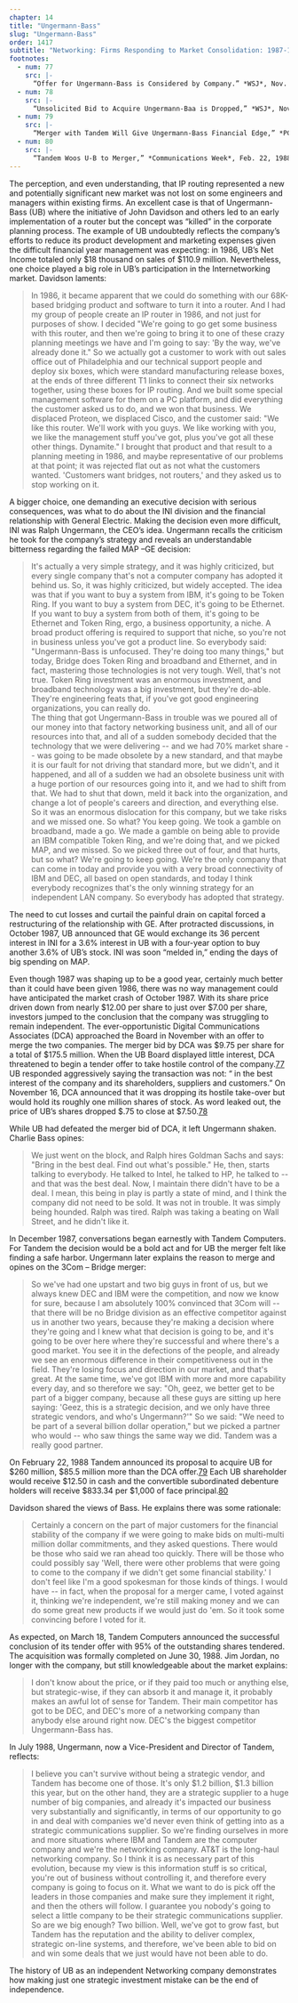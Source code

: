 ```yaml
---
chapter: 14
title: "Ungermann-Bass"
slug: "Ungermann-Bass"
order: 1417
subtitle: "Networking: Firms Responding to Market Consolidation: 1987-1988"
footnotes:
  - num: 77
    src: |-
      “Offer for Ungermann-Bass is Considered by Company.” *WSJ*, Nov. 13, 1987, p.
  - num: 78
    src: |-
      “Unsolicited Bid to Acquire Ungermann-Baa is Dropped,” *WSJ*, Nov. 16, 1987
  - num: 79
    src: |-
      “Merger with Tandem Will Give Ungermann-Bass Financial Edge,” *PC Week*, Feb. 23, 1988, p. 129
  - num: 80
    src: |-
      “Tandem Woos U-B to Merger,” *Communications Week*, Feb. 22, 1988, p.1
---
```


The perception, and even understanding, that IP routing represented a new and potentially significant new market was not lost on some engineers and managers within existing firms. An excellent case is that of Ungermann-Bass (UB) where the initiative of John Davidson and others led to an early implementation of a router but the concept was “killed” in the corporate planning process. The example of UB undoubtedly reflects the company’s efforts to reduce its product development and marketing expenses given the difficult financial year management was expecting: in 1986, UB’s Net Income totaled only $18 thousand on sales of $110.9 million. Nevertheless, one choice played a big role in UB’s participation in the Internetworking market. Davidson laments:

>In 1986, it became apparent that we could do something with our 68K-based bridging product and software to turn it into a router. And I had my group of people create an IP router in 1986, and not just for purposes of show. I decided "We're going to go get some business with this router, and then we're going to bring it to one of these crazy planning meetings we have and I'm going to say: 'By the way, we've already done it." So we actually got a customer to work with out sales office out of Philadelphia and our technical support people and deploy six boxes, which were standard manufacturing release boxes, at the ends of three different T1 links to connect their six networks together, using these boxes for IP routing. And we built some special management software for them on a PC platform, and did everything the customer asked us to do, and we won that business. We displaced Proteon, we displaced Cisco, and the customer said: "We like this router. We'll work with you guys. We like working with you, we like the management stuff you've got, plus you've got all these other things. Dynamite." I brought that product and that result to a planning meeting in 1986, and maybe representative of our problems at that point; it was rejected flat out as not what the customers wanted. 'Customers want bridges, not routers,' and they asked us to stop working on it.

A bigger choice, one demanding an executive decision with serious consequences, was what to do about the INI division and the financial relationship with General Electric. Making the decision even more difficult, INI was Ralph Ungermann, the CEO’s idea. Ungermann recalls the criticism he took for the company’s strategy and reveals an understandable bitterness regarding the failed MAP –GE decision:

>It's actually a very simple strategy, and it was highly criticized, but every single company that's not a computer company has adopted it behind us. So, it was highly criticized, but widely accepted. The idea was that if you want to buy a system from IBM, it's going to be Token Ring. If you want to buy a system from DEC, it's going to be Ethernet. If you want to buy a system from both of them, it's going to be Ethernet and Token Ring, ergo, a business opportunity, a niche. A broad product offering is required to support that niche, so you're not in business unless you've got a product line. So everybody said: "Ungermann-Bass is unfocused. They're doing too many things," but today, Bridge does Token Ring and broadband and Ethernet, and in fact, mastering those technologies is not very tough. Well, that's not true. Token Ring investment was an enormous investment, and broadband technology was a big investment, but they're do-able. They're engineering feats that, if you've got good engineering organizations, you can really do.  
The thing that got Ungermann-Bass in trouble was we poured all of our money into that factory networking business unit, and all of our resources into that, and all of a sudden somebody decided that the technology that we were delivering -- and we had 70% market share -- was going to be made obsolete by a new standard, and that maybe it is our fault for not driving that standard more, but we didn't, and it happened, and all of a sudden we had an obsolete business unit with a huge portion of our resources going into it, and we had to shift from that. We had to shut that down, meld it back into the organization, and change a lot of people's careers and direction, and everything else.  
So it was an enormous dislocation for this company, but we take risks and we missed one. So what? You keep going. We took a gamble on broadband, made a go. We made a gamble on being able to provide an IBM compatible Token Ring, and we're doing that, and we picked MAP, and we missed. So we picked three out of four, and that hurts, but so what? We're going to keep going. We're the only company that can come in today and provide you with a very broad connectivity of IBM and DEC, all based on open standards, and today I think everybody recognizes that's the only winning strategy for an independent LAN company. So everybody has adopted that strategy.

The need to cut losses and curtail the painful drain on capital forced a restructuring of the relationship with GE. After protracted discussions, in October 1987, UB announced that GE would exchange its 36 percent interest in INI for a 3.6% interest in UB with a four-year option to buy another 3.6% of UB’s stock. INI was soon “melded in,” ending the days of big spending on MAP.

Even though 1987 was shaping up to be a good year, certainly much better than it could have been given 1986, there was no way management could have anticipated the market crash of October 1987. With its share price driven down from nearly $12.00 per share to just over $7.00 per share, investors jumped to the conclusion that the company was struggling to remain independent. The ever-opportunistic Digital Communications Associates (DCA) approached the Board in November with an offer to merge the two companies. The merger bid by DCA was $9.75 per share for a total of $175.5 million. When the UB Board displayed little interest, DCA threatened to begin a tender offer to take hostile control of the company.<a name="fnloc77" href="#fn77">77</a>  UB responded aggressively saying the transaction was not: “ in the best interest of the company and its shareholders, suppliers and customers.” On November 16, DCA announced that it was dropping its hostile take-over but would hold its roughly one million shares of stock. As word leaked out, the price of UB’s shares dropped $.75 to close at $7.50.<a name="fnloc78" href="#fn78">78</a>

While UB had defeated the merger bid of DCA, it left Ungermann shaken. Charlie Bass opines:

>We just went on the block, and Ralph hires Goldman Sachs and says: "Bring in the best deal. Find out what's possible." He, then, starts talking to everybody. He talked to Intel, he talked to HP, he talked to -- and that was the best deal. Now, I maintain there didn't have to be a deal. I mean, this being in play is partly a state of mind, and I think the company did not need to be sold. It was not in trouble. It was simply being hounded. Ralph was tired. Ralph was taking a beating on Wall Street, and he didn't like it.

In December 1987, conversations began earnestly with Tandem Computers. For Tandem the decision would be a bold act and for UB the merger felt like finding a safe harbor. Ungermann later explains the reason to merge and opines on the 3Com – Bridge merger:

>So we've had one upstart and two big guys in front of us, but we always knew DEC and IBM were the competition, and now we know for sure, because I am absolutely 100% convinced that 3Com will -- that there will be no Bridge division as an effective competitor against us in another two years, because they're making a decision where they're going and I knew what that decision is going to be, and it's going to be over here where they're successful and where there's a good market. You see it in the defections of the people, and already we see an enormous difference in their competitiveness out in the field. They're losing focus and direction in our market, and that's great. At the same time, we've got IBM with more and more capability every day, and so therefore we say: "Oh, geez, we better get to be part of a bigger company, because all these guys are sitting up here saying: 'Geez, this is a strategic decision, and we only have three strategic vendors, and who's Ungermann?'" So we said: "We need to be part of a several billion dollar operation," but we picked a partner who would -- who saw things the same way we did. Tandem was a really good partner.

On February 22, 1988 Tandem announced its proposal to acquire UB for $260 million, $85.5 million more than the DCA offer.<a name="fnloc79" href="#fn79">79</a> Each UB shareholder would receive $12.50 in cash and the convertible subordinated debenture holders will receive $833.34 per $1,000 of face principal.<a name="fnloc80" href="#fn80">80</a>

Davidson shared the views of Bass. He explains there was some rationale:

>Certainly a concern on the part of major customers for the financial stability of the company if we were going to make bids on multi-multi million dollar commitments, and they asked questions. There would be those who said we ran ahead too quickly. There will be those who could possibly say 'Well, there were other problems that were going to come to the company if we didn't get some financial stability.' I don't feel like I'm a good spokesman for those kinds of things. I would have -- in fact, when the proposal for a merger came, I voted against it, thinking we're independent, we're still making money and we can do some great new products if we would just do 'em. So it took some convincing before I voted for it.

As expected, on March 18, Tandem Computers announced the successful conclusion of its tender offer with 95% of the outstanding shares tendered. The acquisition was formally completed on June 30, 1988. Jim Jordan, no longer with the company, but still knowledgeable about the market explains:

>I don't know about the price, or if they paid too much or anything else, but strategic-wise, if they can absorb it and manage it, it probably makes an awful lot of sense for Tandem. Their main competitor has got to be DEC, and DEC's more of a networking company than anybody else around right now. DEC's the biggest competitor Ungermann-Bass has.

In July 1988, Ungermann, now a Vice-President and Director of Tandem, reflects:

>I believe you can't survive without being a strategic vendor, and Tandem has become one of those. It's only $1.2 billion, $1.3 billion this year, but on the other hand, they are a strategic supplier to a huge number of big companies, and already it's impacted our business very substantially and significantly, in terms of our opportunity to go in and deal with companies we'd never even think of getting into as a strategic communications supplier. So we're finding ourselves in more and more situations where IBM and Tandem are the computer company and we're the networking company. AT&T is the long-haul networking company. So I think it is as necessary part of this evolution, because my view is this information stuff is so critical, you're out of business without controlling it, and therefore every company is going to focus on it. What we want to do is pick off the leaders in those companies and make sure they implement it right, and then the others will follow. I guarantee you nobody's going to select a little company to be their strategic communications supplier. So are we big enough? Two billion. Well, we've got to grow fast, but Tandem has the reputation and the ability to deliver complex, strategic on-line systems, and therefore, we've been able to bid on and win some deals that we just would have not been able to do.

The history of UB as an independent Networking company demonstrates how making just one strategic investment mistake can be the end of independence. 
